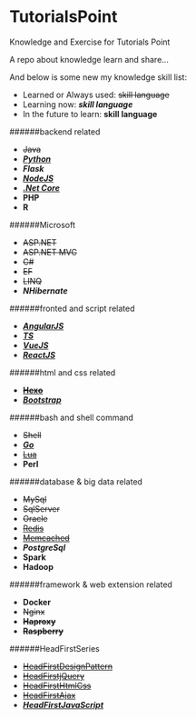 # TutorialsPoint
Knowledge and Exercise for Tutorials Point  

A repo about knowledge learn and share...

And below is some new my knowledge skill list:

* Learned or Always used: ~~skill language~~
* Learning now: **_skill language_**
* In the future to learn: **skill language**

######backend related
* ~~Java~~
* **_[Python](https://github.com/itabas016/PythonTrip)_**
* **_Flask_**
* **_[NodeJS](nodeJS)_**
* **_[.Net Core](https://github.com/itabas016/zablo)_**
* **PHP**
* **R**

######Microsoft
* ~~ASP.NET~~
* ~~ASP.NET MVC~~
* ~~C#~~
* ~~EF~~
* ~~LINQ~~
* **_NHibernate_**

######fronted and script related
* **_[AngularJS](angularJS)_**
* **_[TS](typescript)_**
* **_[VueJS](vueJS)_**
* **_[ReactJS](reactJS)_**

######html and css related
* **~~[Hexo](hexo)~~**
* **_[Bootstrap](bootstrap)_**

######bash and shell command
* ~~Shell~~
* **_[Go](golang)_**
* ~~[Lua](lua)~~
* **Perl**

######database & big data related
* ~~MySql~~
* ~~SqlServer~~
* ~~Oracle~~
* ~~[Redis](redis/readme.md)~~
* ~~[Memcached](memcached/readme.md)~~
* **_PostgreSql_**
* **Spark**
* **Hadoop**

######framework & web extension related
* **Docker**
* ~~Nginx~~
* **~~Haproxy~~**
* **~~Raspberry~~**

######HeadFirstSeries
* ~~[HeadFirstDesignPattern](https://github.com/itabas016/designpattern)~~
* ~~[HeadFirstjQuery](https://github.com/itabas016/HeadFirstjQuery)~~
* ~~[HeadFirstHtmlCss](https://github.com/itabas016/HeadFirstHtml-Css)~~
* ~~[HeadFirstAjax](https://github.com/itabas016/HeadFirstAjax)~~
* **_[HeadFirstJavaScript](https://github.com/itabas016/HeadFirstJavaScript)_**
